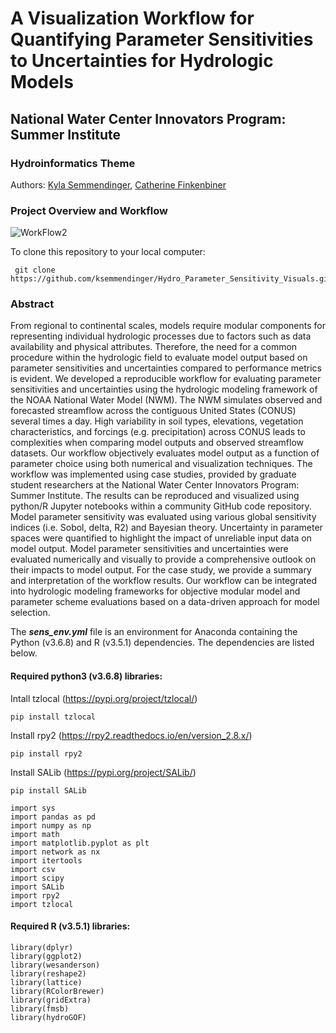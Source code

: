 # A Visualization Workflow for Quantifying Parameter Sensitivities to Uncertainties for Hydrologic Models
## National Water Center Innovators Program: Summer Institute
### Hydroinformatics Theme
Authors: [Kyla Semmendinger](mailto:kts48@cornell.edu), [Catherine Finkenbiner](mailto:finkenbc@oregonstate.edu)

### Project Overview and Workflow

![WorkFlow2](https://user-images.githubusercontent.com/20464090/61546646-6c512780-aa0f-11e9-9f74-97a50a3e7ccf.jpg)

To clone this repository to your local computer:
```
 git clone https://github.com/ksemmendinger/Hydro_Parameter_Sensitivity_Visuals.git
```

### Abstract
From regional to continental scales, models require modular components for representing individual hydrologic processes due to factors such as data availability and physical attributes. Therefore, the need for a common procedure within the hydrologic field to evaluate model output based on parameter sensitivities and uncertainties compared to performance metrics is evident. We developed a reproducible workflow for evaluating parameter sensitivities and uncertainties using the hydrologic modeling framework of the NOAA National Water Model (NWM). The NWM simulates observed and forecasted streamflow across the contiguous United States (CONUS) several times a day. High variability in soil types, elevations, vegetation characteristics, and forcings (e.g. precipitation) across CONUS leads to complexities when comparing model outputs and observed streamflow datasets. Our workflow objectively evaluates model output as a function of parameter choice using both numerical and visualization techniques. The workflow was implemented using case studies, provided by graduate student researchers at the National Water Center Innovators Program: Summer Institute. The results can be reproduced and visualized using python/R Jupyter notebooks within a community GitHub code repository. Model parameter sensitivity was evaluated using various global sensitivity indices (i.e. Sobol, delta, R2) and Bayesian theory. Uncertainty in parameter spaces were quantified to highlight the impact of unreliable input data on model output. Model parameter sensitivities and uncertainties were evaluated numerically and visually to provide a comprehensive outlook on their impacts to model output. For the case study, we provide a summary and interpretation of the workflow results. Our workflow can be integrated into hydrologic modeling frameworks for objective modular model and parameter scheme evaluations based on a data-driven approach for model selection.

The <strong><em>sens_env.yml</em></strong> file is an environment for Anaconda containing the Python (v3.6.8) and R (v3.5.1) dependencies. The dependencies are listed below.

#### Required python3 (v3.6.8) libraries:
Intall tzlocal (https://pypi.org/project/tzlocal/)
```
pip install tzlocal
```
Install rpy2 (https://rpy2.readthedocs.io/en/version_2.8.x/)
```
pip install rpy2
```
Install SALib (https://pypi.org/project/SALib/)
```
pip install SALib
```
```
import sys
import pandas as pd
import numpy as np
import math
import matplotlib.pyplot as plt
import network as nx
import itertools
import csv
import scipy
import SALib
import rpy2
import tzlocal
```

#### Required R (v3.5.1) libraries:
```
library(dplyr)
library(ggplot2)
library(wesanderson)
library(reshape2)
library(lattice)
library(RColorBrewer)
library(gridExtra)
library(fmsb)
library(hydroGOF)
```
